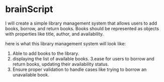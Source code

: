 # brainScript
 I will create  a simple library management system that allows users to add books, borrow, and return books. Books should be represented as objects with properties like title, author, and availability.

 here is what this library management system will look like:

1. Able to  add books to the library.
2. displaying the list of available books.
3.ease  for users to borrow and return books, updating their availability status.
4. Ensure proper validation to handle cases like trying to borrow an unavailable book.
